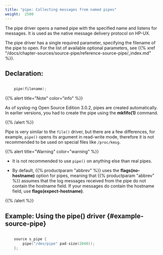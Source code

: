 ```yaml
---
title: "pipe: Collecting messages from named pipes"
weight:  2500
---
```

<!-- DISCLAIMER: This file is based on the syslog-ng Open Source Edition documentation https://github.com/balabit/syslog-ng-ose-guides/commit/2f4a52ee61d1ea9ad27cb4f3168b95408fddfdf2 and is used under the terms of The syslog-ng Open Source Edition Documentation License. The file has been modified by Axoflow. -->

The pipe driver opens a named pipe with the specified name and listens for messages. It is used as the native message delivery protocol on HP-UX.

The pipe driver has a single required parameter, specifying the filename of the pipe to open. For the list of available optional parameters, see {{% xref "/docs/chapter-sources/source-pipe/reference-source-pipe/_index.md" %}}.


## Declaration:

```c

    pipe(filename);

```


{{% alert title="Note" color="info" %}}

As of syslog-ng Open Source Edition 3.0.2, pipes are created automatically. In earlier versions, you had to create the pipe using the **mkfifo(1)** command.

{{% /alert %}}

Pipe is very similar to the `file()` driver, but there are a few differences, for example, `pipe()` opens its argument in read-write mode, therefore it is not recommended to be used on special files like `/proc/kmsg`.

{{% alert title="Warning" color="warning" %}}

  - It is not recommended to use `pipe()` on anything else than real pipes.

  - By default, {{% productparam "abbrev" %}} uses the **flags(no-hostname)** option for pipes, meaning that {{% productparam "abbrev" %}} assumes that the log messages received from the pipe do not contain the hostname field. If your messages do contain the hostname field, use **flags(expect-hostname)**.

{{% /alert %}}


## Example: Using the pipe() driver {#example-source-pipe}

```c

    source s_pipe {
        pipe("/dev/pipe" pad-size(2048));
    };

```


